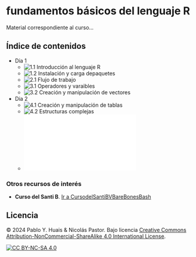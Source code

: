 # fundamentos básicos del lenguaje R

Material correspondiente al curso...




## Índice de contenidos
- Dia 1
  - ![1.1 Introducción al lenguaje R]()
  - ![1.2 Instalación y carga depaquetes]()
  - ![2.1 Flujo de trabajo]()
  - ![3.1 Operadores y varaibles]()
  - ![3.2 Creación y manipulación de vectores]()
- Dia 2
  - ![4.1 Creación y manipulación de tablas]()
  - ![4.2 Estructuras complejas]()
  - ![5.1 Control de flujo](dia2/5.1_Control_de_flujo.md)
  

### Otros recursos de interés
- **Curso del Santi B**. [Ir a CursodelSantiBVBareBonesBash](https://barebonesbash.github.io/)




## Licencia
© 2024 Pablo Y. Huais & Nicolás Pastor. Bajo licencia [Creative Commons Attribution-NonCommercial-ShareAlike 4.0 International License][cc-by-nc-sa].

[![CC BY-NC-SA 4.0][cc-by-nc-sa-image]][cc-by-nc-sa]

[cc-by-nc-sa]: http://creativecommons.org/licenses/by-nc-sa/4.0/
[cc-by-nc-sa-image]: https://licensebuttons.net/l/by-nc-sa/4.0/88x31.png

